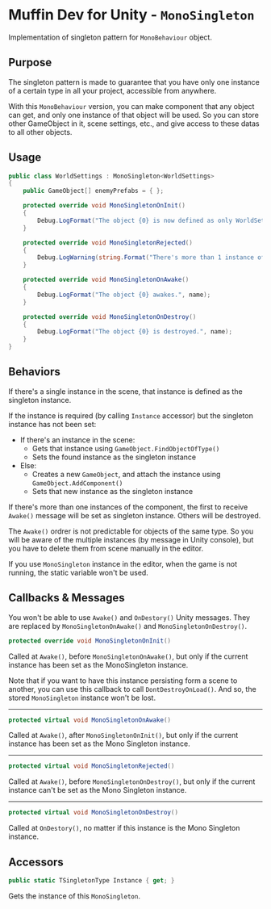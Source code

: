 # Muffin Dev for Unity - `MonoSingleton`

Implementation of singleton pattern for `MonoBehaviour` object.

## Purpose

The singleton pattern is made to guarantee that you have only one instance of a certain type in all your project, accessible from anywhere.

With this `MonoBehaviour` version, you can make component that any object can get, and only one instance of that object will be used. So you can store other GameObject in it, scene settings, etc., and give access to these datas to all other objects.

## Usage

```cs
public class WorldSettings : MonoSingleton<WorldSettings>
{
    public GameObject[] enemyPrefabs = { };

    protected override void MonoSingletonOnInit()
    {
        Debug.LogFormat("The object {0} is now defined as only WorldSettings singleton instance.", name);
    }

    protected override void MonoSingletonRejected()
    {
        Debug.LogWarning(string.Format("There's more than 1 instance of WorldSettings in the scene. The object {0} is rejected.", name));
    }

    protected override void MonoSingletonOnAwake()
    {
        Debug.LogFormat("The object {0} awakes.", name);
    }

    protected override void MonoSingletonOnDestroy()
    {
        Debug.LogFormat("The object {0} is destroyed.", name);
    }
}
```

## Behaviors

If there's a single instance in the scene, that instance is defined as the singleton instance.

If the instance is required (by calling `Instance` accessor) but the singleton instance has not been set:

- If there's an instance in the scene:
    - Gets that instance using `GameObject.FindObjectOfType()`
    - Sets the found instance as the singleton instance
- Else:
    - Creates a new `GameObject`, and attach the instance using `GameObject.AddComponent()`
    - Sets that new instance as the singleton instance

If there's more than one instances of the component, the first to receive `Awake()` message will be set as singleton instance. Others will be destroyed.

The `Awake()` ordrer is not predictable for objects of the same type. So you will be aware of the multiple instances (by message in Unity console), but you have to delete them from scene manually in the editor.

If you use `MonoSingleton` instance in the editor, when the game is not running, the static variable won't be used.

## Callbacks & Messages

You won't be able to use `Awake()` and `OnDestory()` Unity messages. They are replaced by `MonoSingletonOnAwake()` and `MonoSingletonOnDestroy()`.

```cs
protected override void MonoSingletonOnInit()
```

Called at `Awake()`, before `MonoSingletonOnAwake()`, but only if the current instance has been set as the MonoSingleton instance.

Note that if you want to have this instance persisting form a scene to another, you can use this callback to call `DontDestroyOnLoad()`. And so, the stored `MonoSingleton` instance won't be lost.

---

```cs
protected virtual void MonoSingletonOnAwake()
```

Called at `Awake()`, after `MonoSingletonOnInit()`, but only if the current instance has been set as the Mono Singleton instance.

---

```cs
protected virtual void MonoSingletonRejected()
```

Called at `Awake()`, before `MonoSingletonOnDestroy()`, but only if the current instance can't be set as the Mono Singleton instance.

---

```cs
protected virtual void MonoSingletonOnDestroy()
```

Called at `OnDestory()`, no matter if this instance is the Mono Singleton instance.

## Accessors

```cs
public static TSingletonType Instance { get; }
```

Gets the instance of this `MonoSingleton`.